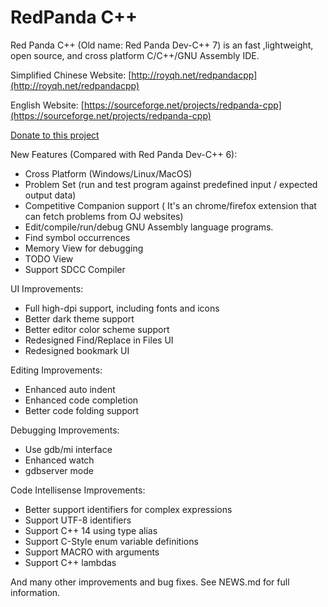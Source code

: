 # RedPanda C++ 
Red Panda C++ (Old name: Red Panda Dev-C++ 7) is an fast ,lightweight, open source, and cross platform C/C++/GNU Assembly IDE.

Simplified Chinese Website: [http://royqh.net/redpandacpp](http://royqh.net/redpandacpp)

English Website: [https://sourceforge.net/projects/redpanda-cpp](https://sourceforge.net/projects/redpanda-cpp)

[Donate to this project](https://ko-fi.com/royqh1979)

New Features (Compared with Red Panda Dev-C++ 6):
* Cross Platform (Windows/Linux/MacOS)
* Problem Set (run and test program against predefined input / expected output data)
* Competitive Companion support ( It's an chrome/firefox extension that can fetch problems from OJ websites)
* Edit/compile/run/debug GNU Assembly language programs.
* Find symbol occurrences
* Memory View for debugging
* TODO View
* Support SDCC Compiler

UI Improvements:
* Full high-dpi support, including fonts and icons
* Better dark theme support
* Better editor color scheme support
* Redesigned Find/Replace in Files UI
* Redesigned bookmark UI

Editing Improvements:
* Enhanced auto indent 
* Enhanced code completion
* Better code folding support

Debugging Improvements:
* Use gdb/mi interface
* Enhanced watch
* gdbserver mode

Code Intellisense Improvements:
* Better support identifiers for complex expressions
* Support UTF-8 identifiers
* Support C++ 14 using type alias
* Support C-Style enum variable definitions
* Support MACRO with arguments
* Support C++ lambdas

And many other improvements and bug fixes. See NEWS.md for full information.
